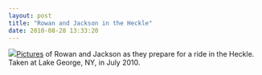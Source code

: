 ```yaml
---
layout: post
title: "Rowan and Jackson in the Heckle"
date: 2010-08-28 13:33:20
---
```

[![](http://photos.thecave.com/Rowan/The-Heckle/IMG2511/985477742_XhHAc-Th.jpg)](http://photos.thecave.com/Rowan/The-Heckle/13526720_x3oP3#985477742_XhHAc)[Pictures](http://photos.thecave.com/Rowan/The-Heckle/13526720_x3oP3#985477742_XhHAc) of Rowan and Jackson as they prepare for a ride in the Heckle. Taken at Lake George, NY, in July 2010.
